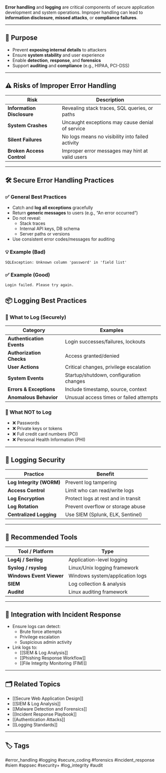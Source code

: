 **Error handling** and **logging** are critical components of secure application development and system operations. Improper handling can lead to **information disclosure**, **missed attacks**, or **compliance failures**.

---

## 🎯 Purpose

- Prevent **exposing internal details** to attackers
- Ensure **system stability** and user experience
- Enable **detection**, **response**, and **forensics**
- Support **auditing** and **compliance** (e.g., HIPAA, PCI-DSS)

---

## ⚠️ Risks of Improper Error Handling

| Risk                        | Description                                       |
|-----------------------------|---------------------------------------------------|
| **Information Disclosure**  | Revealing stack traces, SQL queries, or paths    |
| **System Crashes**          | Uncaught exceptions may cause denial of service  |
| **Silent Failures**         | No logs means no visibility into failed activity |
| **Broken Access Control**   | Improper error messages may hint at valid users  |

---

## 🛠 Secure Error Handling Practices

### ✅ General Best Practices

- Catch and **log all exceptions** gracefully
- Return **generic messages** to users (e.g., “An error occurred”)
- Do not reveal:
  - Stack traces
  - Internal API keys, DB schema
  - Server paths or versions
- Use consistent error codes/messages for auditing

### 💡 Example (Bad)

```plaintext
SQLException: Unknown column 'password' in 'field list'
```

### ✅ Example (Good)
```
Login failed. Please try again.
```

## 📦 Logging Best Practices

### 🔐 What to Log (Securely)

|Category|Examples|
|---|---|
|**Authentication Events**|Login successes/failures, lockouts|
|**Authorization Checks**|Access granted/denied|
|**User Actions**|Critical changes, privilege escalation|
|**System Events**|Startup/shutdown, configuration changes|
|**Errors & Exceptions**|Include timestamp, source, context|
|**Anomalous Behavior**|Unusual access times or failed attempts|

### 🚫 What NOT to Log

- ❌ Passwords
- ❌ Private keys or tokens
- ❌ Full credit card numbers (PCI)
- ❌ Personal Health Information (PHI)

---

## 🔐 Logging Security

|Practice|Benefit|
|---|---|
|**Log Integrity (WORM)**|Prevent log tampering|
|**Access Control**|Limit who can read/write logs|
|**Log Encryption**|Protect logs at rest and in transit|
|**Log Rotation**|Prevent overflow or storage abuse|
|**Centralized Logging**|Use SIEM (Splunk, ELK, Sentinel)|

---

## 🧰 Recommended Tools

|Tool / Platform|Type|
|---|---|
|**Log4j / Serilog**|Application-level logging|
|**Syslog / rsyslog**|Linux/Unix logging framework|
|**Windows Event Viewer**|Windows system/application logs|
|**SIEM**|Log collection & analysis|
|**Auditd**|Linux auditing framework|

---

## 🧠 Integration with Incident Response

- Ensure logs can detect:
    - Brute force attempts
    - Privilege escalation
    - Suspicious admin activity
- Link logs to:
    - [[SIEM & Log Analysis]]
    - [[Phishing Response Workflow]]
    - [[File Integrity Monitoring (FIM)]]

---

## 🗂 Related Topics

- [[Secure Web Application Design]]
- [[SIEM & Log Analysis]]
- [[Malware Detection and Forensics]]
- [[Incident Response Playbook]]
- [[Authentication Attacks]]
- [[Logging Standards]]

---

## 🏷 Tags

#error_handling #logging #secure_coding #forensics #incident_response #siem #appsec #security+ #log_integrity #audit
